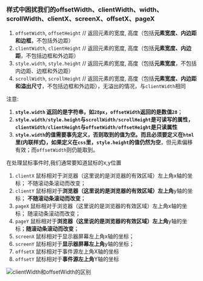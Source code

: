 

### 样式中困扰我们的offsetWidth、clientWidth、width、scrollWidth、clientX、screenX、offsetX、pageX

1. `offsetWidth`, `offsetHeight` // 返回元素的宽度, 高度（包括**元素宽度、内边距和边框**，不包括外边距）
2. `clientWidth`, `clientHeight` // 返回元素的宽度, 高度（包括**元素宽度、内边距**，不包括边框和外边距）
3. `style.width`, `style.height` // 返回元素的宽度, 高度（包括**元素宽度**，不包括内边距、边框和外边距）
4. `scrollWidth`, `scrollHeight` // 返回元素的宽度, 高度（包括**元素宽度、内边距和溢出尺寸**，不包括边框和外边距），无溢出的情况，与`clientWidth`相同



注意:

1. **`style.width` 返回的是字符串，如`28px`，`offsetWidth`返回的是数值`28`**；
2. **`style.width/style.height`与`scrollWidth/scrollHeight`是可读写的属性，`clientWidth/clientHeight`与`offsetWidth/offsetHeight`是只读属性**
3. **`style.width`的值需要事先定义，否则取到的值为空。而且必须要定义在`html`里(内联样式)，如果定义在`css`里，`style.height`的值仍然为空**，但元素偏移有效；而`offsetWidth`则仍能取到。



在处理鼠标事件时,我们通常要知道鼠标的x,y位置

1. `clientX` 鼠标相对于浏览器（这里说的是浏览器的有效区域）左上角x轴的坐标； 不随滚动条滚动而改变；
2. `clientY` 鼠标相对于**浏览器（这里说的是浏览器的有效区域）左上角**y轴的坐标； **不随滚动条滚动而改变**；
3. `pageX` 鼠标相对于浏览器（这里说的是浏览器的有效区域）左上角x轴的坐标； 随滚动条滚动而改变；
4. `pageY` 鼠标相对于**浏览器（这里说的是浏览器的有效区域）左上角**y轴的坐标；**随滚动条滚动而改变**；
5. `screenX` 鼠标相对于显示器屏幕左上角x轴的坐标；
6. `screenY` 鼠标相对于**显示器屏幕左上角**y轴的坐标；
7. `offsetX` 鼠标相对于事件源左上角X轴的坐标
8. `offsetY` 鼠标相对于**事件源左上角**Y轴的坐标

![clientWidth和offsetWidth的区别](/imgs/clientWidth_offsetWidth_diff.png)

